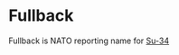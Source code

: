 # Fullback

Fullback is NATO reporting name for [Su-34](https://en.wikipedia.org/wiki/Sukhoi_Su-34)
